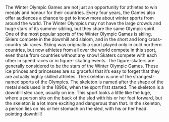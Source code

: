 The Winter Olympic Games are not just an opportunity for athletes to win medals and honour for their countries. Every four years, the Games also offer audiences a chance to get to know more about winter sports from around the world. The Winter Olympics may not have the large crowds and huge stars of its summer sibling, but they share the same Olympic spirit.
One of the most popular sports of the Winter Olympic Games is skiing. Skiers compete in the downhill and slalom, and in the short and long cross-country ski races. Skiing was originally a sport played only in cold northern countries, but now athletes from all over the world compete in this sport, even those from countries without any snow!
Skaters compete with each other in speed races or in figure- skating events. The figure-skaters are generally considered to be the stars of the Winter Olympic Games.
These ice princes and princesses are so graceful that it’s easy to forget that they are actually highly skilled athletes.
The skeleton is one of the strangest- named sports of the Olympics. The skeleton is named after the shape of the metal sleds used in the 1890s, when the sport first started. The skeleton is a downhill sled race, usually on ice. This sport looks a little like the luge, where a person sits on the back of the sled with his or her feet forward, but the skeleton is a lot more exciting and dangerous than that. In the skeleton, a person lies on his or her stomach on the sled, with his or her head pointing downhill!